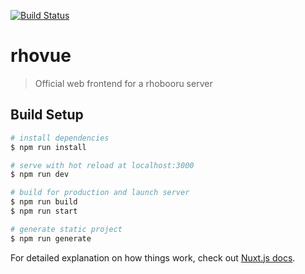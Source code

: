 [![Build Status](https://img.shields.io/endpoint.svg?url=https%3A%2F%2Factions-badge.atrox.dev%2Frhobooru%2Frhovue%2Fbadge%3Fref%3Dmaster&style=flat)](https://actions-badge.atrox.dev/rhobooru/rhovue/goto?ref=master)

# rhovue

> Official web frontend for a rhobooru server

## Build Setup

``` bash
# install dependencies
$ npm run install

# serve with hot reload at localhost:3000
$ npm run dev

# build for production and launch server
$ npm run build
$ npm run start

# generate static project
$ npm run generate
```

For detailed explanation on how things work, check out [Nuxt.js docs](https://nuxtjs.org).
